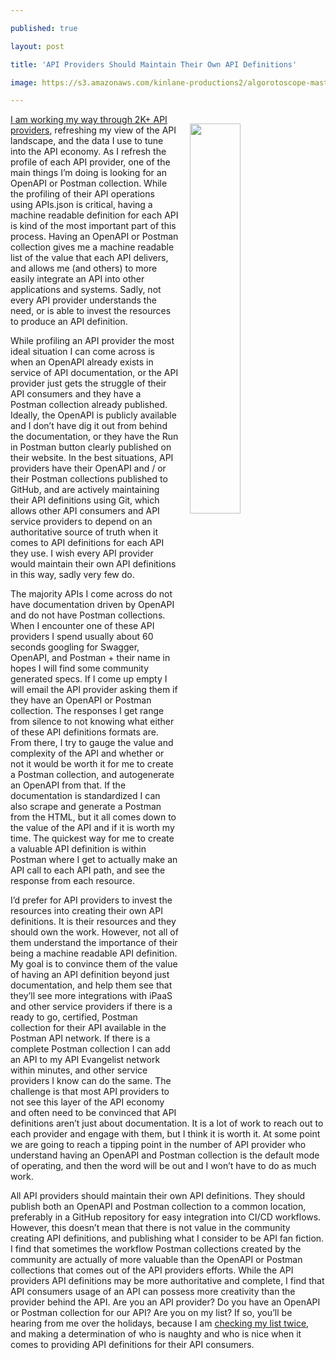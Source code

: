 ---
published: true
layout: post
title: 'API Providers Should Maintain Their Own API Definitions'
image: https://s3.amazonaws.com/kinlane-productions2/algorotoscope-master/stalin-time-construction-crane-city.jpg
---
<p><img style="padding: 15px;" src="https://s3.amazonaws.com/kinlane-productions2/algorotoscope-master/stalin-time-construction-crane-city.jpg" alt="" width="40%" align="right" /></p>
<p class="p1"><a href="https://github.com/api-evangelist/index">I am working my way through 2K+ API providers</a>, refreshing my view of the API landscape, and the data I use to tune into the API economy. As I refresh the profile of each API provider, one of the main things I&rsquo;m doing is looking for an OpenAPI or Postman collection. While the profiling of their API operations using APIs.json is critical, having a machine readable definition for each API is kind of the most important part of this process. Having an OpenAPI or Postman collection gives me a machine readable list of the value that each API delivers, and allows me (and others) to more easily integrate an API into other applications and systems. Sadly, not every API provider understands the need, or is able to invest the resources to produce an API definition.</p>
<p class="p1">While profiling an API provider the most ideal situation I can come across is when an OpenAPI already exists in service of API documentation, or the API provider just gets the struggle of their API consumers and they have a Postman collection already published. Ideally, the OpenAPI is publicly available and I don&rsquo;t have dig it out from behind the documentation, or they have the Run in Postman button clearly published on their website. In the best situations, API providers have their OpenAPI and / or their Postman collections published to GitHub, and are actively maintaining their API definitions using Git, which allows other API consumers and API service providers to depend on an authoritative source of truth when it comes to API definitions for each API they use. I wish every API provider would maintain their own API definitions in this way, sadly very few do.</p>
<p class="p1">The majority APIs I come across do not have documentation driven by OpenAPI and do not have Postman collections. When I encounter one of these API providers I spend usually about 60 seconds googling for Swagger, OpenAPI, and Postman + their name in hopes I will find some community generated specs. If I come up empty I will email the API provider asking them if they have an OpenAPI or Postman collection. The responses I get range from silence to not knowing what either of these API definitions formats are. From there, I try to gauge the value and complexity of the API and whether or not it would be worth it for me to create a Postman collection, and autogenerate an OpenAPI from that. If the documentation is standardized I can also scrape and generate a Postman from the HTML, but it all comes down to the value of the API and if it is worth my time. The quickest way for me to create a valuable API definition is within Postman where I get to actually make an API call to each API path, and see the response from each resource.</p>
<p class="p1">I&rsquo;d prefer for API providers to invest the resources into creating their own API definitions. It is their resources and they should own the work. However, not all of them understand the importance of their being a machine readable API definition. My goal is to convince them of the value of having an API definition beyond just documentation, and help them see that they&rsquo;ll see more integrations with iPaaS and other service providers if there is a ready to go, certified, Postman collection for their API available in the Postman API network. If there is a complete Postman collection I can add an API to my API Evangelist network within minutes, and other service providers I know can do the same. The challenge is that most API providers to not see this layer of the API economy and often need to be convinced that API definitions aren&rsquo;t just about documentation. It is a lot of work to reach out to each provider and engage with them, but I think it is worth it. At some point we are going to reach a tipping point in the number of API provider who understand having an OpenAPI and Postman collection is the default mode of operating, and then the word will be out and I won&rsquo;t have to do as much work.</p>
<p class="p1">All API providers should maintain their own API definitions. They should publish both an OpenAPI and Postman collection to a common location, preferably in a GitHub repository for easy integration into CI/CD workflows. However, this doesn&rsquo;t mean that there is not value in the community creating API definitions, and publishing what I consider to be API fan fiction. I find that sometimes the workflow Postman collections created by the community are actually of more valuable than the OpenAPI or Postman collections that comes out of the API providers efforts. While the API providers API definitions may be more authoritative and complete, I find that API consumers usage of an API can possess more creativity than the provider behind the API. Are you an API provider? Do you have an OpenAPI or Postman collection for our API? Are you on my list? If so, you&rsquo;ll be hearing from me over the holidays, because I am <a href="https://github.com/api-evangelist/index">checking my list twice</a>, and making a determination of who is naughty and who is nice when it comes to providing API definitions for their API consumers.<span>&nbsp;</span></p>
